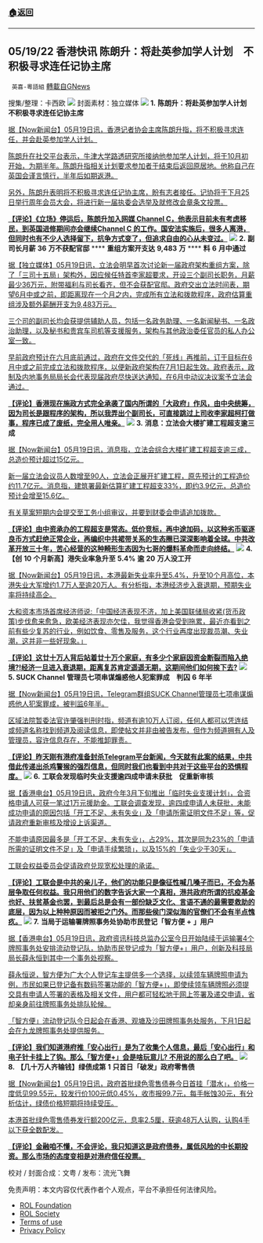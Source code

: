 ###  [:house:返回](README.md)
---


## 05/19/22 香港快讯 陈朗升：将赴英参加学人计划　不积极寻求连任记协主席
` 英喜-粵語組` [轉載自GNews](https://gnews.org/zh-hans/2561607/)

搜集/整理：卡西欧
 ![](https://assets.gnews.org/wp-content/uploads/2022/05/0519fenmian_1652980501.jpg) 
封面素材：独立媒体
 ![](https://assets.gnews.org/wp-content/uploads/2022/05/2022-05-19-1_1652981109.png) 
**1.** **陈朗升：将赴英参加学人计划　不积极寻求连任记协主席**
 
[据【Now新闻台】05月19日讯，香港记者协会主席陈朗升指，将不积极寻求连任，并会赴英参加学人计划。](https://news.now.com/home/local/player?newsId=476499)
 
[陈朗升在社交平台表示，牛津大学路透研究所接纳他参加学人计划，将于10月初开始，为期半年。陈朗升指相关计划要求参加者于结束后返回原居地。他称自己在英国会谨言慎行，半年后如期返港。](https://news.now.com/home/local/player?newsId=476499)
 
[另外，陈朗升表明将不积极寻求连任记协主席，盼有志者接任。记协将于下月25日举行周年会员大会，将进行新一届执委会选举及就修改会章条文投票。](https://news.now.com/home/local/player?newsId=476499)
 
**[【评论】《立场》停运后，陈朗升加入网媒 Channel C，他表示目前未有考虑移民，到英国进修期间亦会继续Channel C 的工作。国安法实施后，很多人离港，但同时也有不少人选择留下，抗争方式变了，但追求自由的心从未变过。](https://news.now.com/home/local/player?newsId=476499)**
 ![](https://assets.gnews.org/wp-content/uploads/2022/05/2022-05-19-2_1652981117.png) 
**2.** **副司长月薪** **36** **万不获配官邸** **** **重组方案开支达** **9,483** **万** **** **料** **6** **月中通过**
 
[据【独立媒体】05月19日讯，立法会明早首次讨论新一届政府架构重组方案，除了「三司十五局」架构外，因应候任特首李家超要求，开设三个副司长职务，月薪最少36万元，附带福利与司长看齐，但不会获配官邸。政府交出立法时间表，期望6月中或之前，即距离现在一个月之内，完成所有立法和拨款程序，政府估算重组涉及额外薪酬开支为9,483万元。](https://www.inmediahk.net/node/政經/副司長月薪36萬不獲配官邸-重組方案開支達9483萬-料6月中通過)
 
[三个司的副司长均会获提供辅助人员，包括一名政务助理、一名新闻秘书、一名政治助理，以及秘书和贵宾车司机等支援服务，架构与其他政治委任官员的私人办公室一致。](https://www.inmediahk.net/node/政經/副司長月薪36萬不獲配官邸-重組方案開支達9483萬-料6月中通過)
 
[早前政府预计在六月底前通过，政府在文件交代的「死线」再推前，订于目标在6月中或之前完成立法和拨款程序，以便新政府架构在7月1日起生效。政府表示，政制及内地事务局局长会代表现届政府尽快送达通知，在6月中动议决议案予立法会通过。](https://www.inmediahk.net/node/政經/副司長月薪36萬不獲配官邸-重組方案開支達9483萬-料6月中通過)
 
**[【评论】香港现在施政方式完全承袭了国内所谓的「大政府」作风，由中央统筹，因为司长是跟程序的架构，所以我弄出个副司长，可直接跳过上司收李家超柯打做事，程序已成了废纸，完全用人唯亲。](https://www.inmediahk.net/node/政經/副司長月薪36萬不獲配官邸-重組方案開支達9483萬-料6月中通過)**
 ![](https://assets.gnews.org/wp-content/uploads/2022/05/2022-05-19-3_1652981127.png) 
**3.** **消息：立法会大楼扩建工程超支逾三成**
 
[据【Now新闻台】05月19日讯，消息指，立法会综合大楼扩建工程超支逾三成，总造价预计超过15亿元。](https://news.now.com/home/local/player?newsId=476545)
 
[新一届立法会议员人数增至90人，立法会正展开扩建工程，原先预计的工程造价约11.7亿元。消息指，建筑署最新估算扩建工程超支33%，即约3.9亿元，总造价预计会增至15.6亿。](https://news.now.com/home/local/player?newsId=476545)
 
[有关草案短期内会提交至工务小组审议，并要到财委会申请追加拨款。](https://news.now.com/home/local/player?newsId=476545)
 
**[【评论】由中资承办的工程超支是常态。低价竞标，再中途加码，以这种劣币驱逐良币方式赶绝正常企业，再编织中共裙带关系的生态圈已深深影响着全球。中共改革开放三十年，苦心经营的这种畸形生态因为七哥的爆料革命而走向终结。](https://news.now.com/home/local/player?newsId=476545)**
 ![](https://assets.gnews.org/wp-content/uploads/2022/05/2022-05-19-4_1652981138.png) 
**4.** **【创** **10** **个月新高】港失业率急升至** **5.4%** **逾** **20** **万人没工开**
 
[据【Now新闻台】05月19日讯，本港最新失业率升至5.4%，升至10个月高位，本港失业大军增约1.7万人至逾20万人。有分析指，本港经济步入衰退期，预期失业率将持续高企。](https://news.now.com/home/finance/player?newsId=476549)
 
[大和资本市场首席经济师说:「中国经济表现不济，加上美国联储局收紧(货币政策)步伐愈来愈急，欧美经济表现亦欠佳，我觉得香港会受到拖累，最近亦看到之前有些少复苏的行业，例如饮食、零售及服务，这个行业再度出现裁员潮、失业潮，这并非一些好现象。」](https://news.now.com/home/finance/player?newsId=476549)
 
**[【评论】这廿十万人背后站着廿十万个家庭，有多少个家庭因资金断裂而陷入绝境?!经济一旦进入衰退期，距离复苏肯定遥遥无期，这期间他们如何挨下去?](https://news.now.com/home/finance/player?newsId=476549)**
 ![](https://assets.gnews.org/wp-content/uploads/2022/05/2022-05-19-5_1652981148.png) 
**5. SUCK Channel** **管理员七项串谋煽惑他人犯案罪成　判囚** **6** **年半**
 
[据【Now新闻台】05月19日讯，Telegram群组SUCK Channel管理员七项串谋煽惑他人犯案罪成，被判监6年半。](https://news.now.com/home/local/player?newsId=476544)
 
[区域法院暂委法官许肇强判刑时指，频道有逾10万人订阅，任何人都可以凭连结或频道名称找到频道及阅读信息，即使帖文并非由被告发布，但作为频道拥有人及管理员，容许信息存在，不能推卸罪责。](https://news.now.com/home/local/player?newsId=476544)
 
**[【评论】昨天刚有港府准备封杀Telegram平台新闻，今天就有此案的结果，中共借此传递出杀鸡警猴的强烈信息，但同时我们也看到中共对于这些平台的恐惧程度。](https://news.now.com/home/local/player?newsId=476544)**
 ![](https://assets.gnews.org/wp-content/uploads/2022/05/2022-05-19-6_1652981159.png) 
**6.** **工联会发现临时失业支援逾四成申请未获批　促重新审核**
 
[据【香港电台】05月19日讯，政府今年3月下旬推出「临时失业支援计划」，合资格申请人可获一笔过1万元援助金。工联会调查发现，逾四成申请人未获批，未能成功申请的原因包括「开工不足、未有失业」及「申请所需证明文件不足」等，促请政府重新审核及增设上诉渠道。](https://news.rthk.hk/rthk/ch/component/k2/1649227-20220519.htm)
 
[不能申请原因最多是「开工不足、未有失业」，占29%，其次是同为23%的「申请所需的证明文件不足」及「申请手续繁琐」，以及15%的「失业少于30天」。](https://news.rthk.hk/rthk/ch/component/k2/1649227-20220519.htm)
 
[工联会权益委员会促请政府兑现宽松处理的承诺。](https://news.rthk.hk/rthk/ch/component/k2/1649227-20220519.htm)
 
**[【评论】工联会是中共的亲儿子，他们的功能只是像征性喊几嗓子而已，不会为基层争取任何权益。我只用他们的数字告诉大家一个真相，港共政府所谓的抗疫基金也好、扶贫基金也罢，到最后总是会有一部份缺乏文化、言语不通的最需要救助的底层，因为以上种种原因而被拒之门外。而那些侯门深似海的官僚们不会有半点愧疚。](https://news.rthk.hk/rthk/ch/component/k2/1649227-20220519.htm)**
 ![](https://assets.gnews.org/wp-content/uploads/2022/05/2022-05-19-7_1652981166.png) 
**7.** **当局于运输署牌照事务处协助市民登记「智方便** **+** **」用户**
 
[据【香港电台】05月19日讯，政府资讯科技总监办公室今日开始陆续于运输署4个牌照事务处安排流动登记队，协助市民登记成为「智方便+」用户，创新及科技局局长薛永恒到其中一个事务处视察。](https://news.rthk.hk/rthk/ch/component/k2/1649237-20220519.htm)
 
[薛永恒说，智方便为广大个人登记车主提供多一个选择，以续领车辆牌照申请为例，市民如果已登记备有数码签署功能的「智方便+」，即使续领车辆牌照必须提交具有申请人签署的表格及相关文件，用户都可轻松地于网上签署及递交申请，省却亲身前往牌照事务处排队轮候。](https://news.rthk.hk/rthk/ch/component/k2/1649237-20220519.htm)
 
[「智方便」流动登记队今日起会在香港、观塘及沙田牌照事务处服务，下月1日起会在九龙牌照事务处提供服务。](https://news.rthk.hk/rthk/ch/component/k2/1649237-20220519.htm)
 
**[【评论】我们知道港府推「安心出行」是为了收集个人信息，最后「安心出行」和电子针卡挂上了钩。那么「智方便+」会是啥玩意儿? 不用说的那么白了吧。](https://news.rthk.hk/rthk/ch/component/k2/1649237-20220519.htm)**
 ![](https://assets.gnews.org/wp-content/uploads/2022/05/2022-05-19-8_1652981173.png) 
**8.** **【几十万人齐输钱】绿债成第** **1** **只首日「破发」政府零售债**
 
[据【Now新闻台】05月19日讯，政府首批绿色零售债券今日首挂「潜水」，价格一度低见99.55元，较发行价100元低0.45%，收市报99.7元，每手帐蚀30元，有分析估计，绿债价格短期将持续受压。](https://news.now.com/home/finance/player?newsId=476548)
 
[本港首批绿色零售债券发行额200亿元，息率2.5厘，获逾48万人认购，认购4手以下获全数配发。](https://news.now.com/home/finance/player?newsId=476548)
 
**[【评论】金融咱不懂，不会评论，我只知道这是政府债券，属低风险的中长期投资。那么市场的态度变相是对港府信任投票。](https://news.now.com/home/finance/player?newsId=476548)**
 
校对 / 封面合成：文粤 / 发布：流光飞舞

免责声明：本文内容仅代表作者个人观点，平台不承担任何法律风险。
  
- [ROL Foundation](https://rolfoundation.org/)
- [ROL Society](https://rolsociety.org/)
- [Terms of use](https://gnews.org/terms-of-use-3/)
- [Privacy Policy](https://gnews.org/privacy-policy/)
